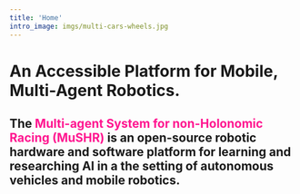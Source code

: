 ```yaml
---
title: 'Home'
intro_image: imgs/multi-cars-wheels.jpg
---
```


# An Accessible Platform for Mobile, Multi-Agent Robotics.

## The <font color="#FF1690">Multi-agent System for non-Holonomic Racing (MuSHR) </font> is an open-source robotic hardware and software platform for learning and researching AI in a the setting of autonomous vehicles and mobile robotics.
